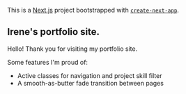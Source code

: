 This is a [Next.js](https://nextjs.org/) project bootstrapped with [`create-next-app`](https://github.com/vercel/next.js/tree/canary/packages/create-next-app).

## Irene's portfolio site.

Hello! Thank you for visiting my portfolio site.

Some features I'm proud of:

- Active classes for navigation and project skill filter
- A smooth-as-butter fade transition between pages
